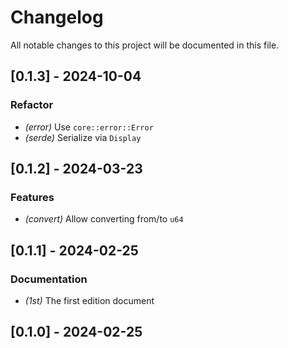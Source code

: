 # Changelog

All notable changes to this project will be documented in this file.

## [0.1.3] - 2024-10-04

### Refactor

- *(error)* Use `core::error::Error`
- *(serde)* Serialize via `Display`

## [0.1.2] - 2024-03-23

### Features

- *(convert)* Allow converting from/to `u64`

## [0.1.1] - 2024-02-25

### Documentation

- *(1st)* The first edition document

## [0.1.0] - 2024-02-25

<!-- generated by git-cliff -->
